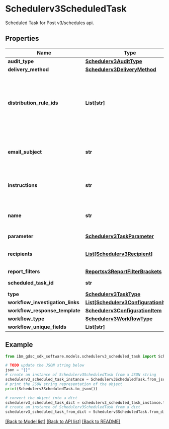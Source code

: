 # Schedulerv3ScheduledTask

Scheduled Task for Post v3/schedules api.

## Properties

Name | Type | Description | Notes
------------ | ------------- | ------------- | -------------
**audit_type** | [**Schedulerv3AuditType**](Schedulerv3AuditType.md) |  | [optional] 
**delivery_method** | [**Schedulerv3DeliveryMethod**](Schedulerv3DeliveryMethod.md) |  | [optional] 
**distribution_rule_ids** | **List[str]** | Optional: Distribution rule IDs for a task. Will be populated by recipients on save. | [optional] 
**email_subject** | **str** | Optional: Email subject with replaceable variables. | [optional] 
**instructions** | **str** | Optional: Instructions for the task owner. | [optional] 
**name** | **str** | Task name (usually the same as the report name). | [optional] 
**parameter** | [**Schedulerv3TaskParameter**](Schedulerv3TaskParameter.md) |  | [optional] 
**recipients** | [**List[Schedulerv3Recipient]**](Schedulerv3Recipient.md) | Optional: Report result recipients. | [optional] 
**report_filters** | [**Reportsv3ReportFilterBrackets**](Reportsv3ReportFilterBrackets.md) |  | [optional] 
**scheduled_task_id** | **str** | Optional: Id for the task. | [optional] 
**type** | [**Schedulerv3TaskType**](Schedulerv3TaskType.md) |  | [optional] 
**workflow_investigation_links** | [**List[Schedulerv3ConfigurationItem]**](Schedulerv3ConfigurationItem.md) |  | [optional] 
**workflow_response_template** | [**Schedulerv3ConfigurationItem**](Schedulerv3ConfigurationItem.md) |  | [optional] 
**workflow_type** | [**Schedulerv3WorkflowType**](Schedulerv3WorkflowType.md) |  | [optional] 
**workflow_unique_fields** | **List[str]** |  | [optional] 

## Example

```python
from ibm_gdsc_sdk_software.models.schedulerv3_scheduled_task import Schedulerv3ScheduledTask

# TODO update the JSON string below
json = "{}"
# create an instance of Schedulerv3ScheduledTask from a JSON string
schedulerv3_scheduled_task_instance = Schedulerv3ScheduledTask.from_json(json)
# print the JSON string representation of the object
print(Schedulerv3ScheduledTask.to_json())

# convert the object into a dict
schedulerv3_scheduled_task_dict = schedulerv3_scheduled_task_instance.to_dict()
# create an instance of Schedulerv3ScheduledTask from a dict
schedulerv3_scheduled_task_from_dict = Schedulerv3ScheduledTask.from_dict(schedulerv3_scheduled_task_dict)
```
[[Back to Model list]](../README.md#documentation-for-models) [[Back to API list]](../README.md#documentation-for-api-endpoints) [[Back to README]](../README.md)


